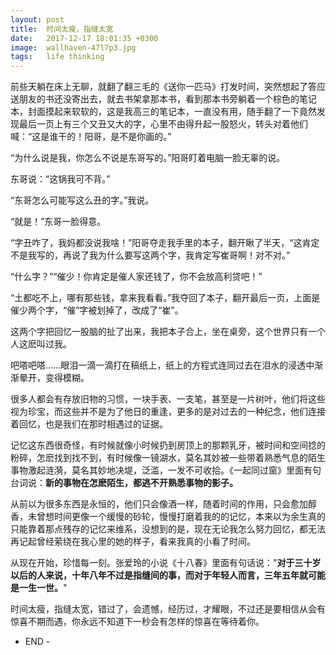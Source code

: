 ```yaml
---
layout: post
title:  时间太瘦，指缝太宽
date:   2017-12-17 18:01:35 +0300
image:  wallhaven-47l7p3.jpg
tags:   life thinking
---
```

前些天躺在床上无聊，就翻了翻三毛的《送你一匹马》打发时间，突然想起了答应送朋友的书还没寄出去，就去书架拿那本书，看到那本书旁躺着一个棕色的笔记本，封面摸起来软软的，这是我高三的笔记本，一直没有用，随手翻了一下竟然发现最后一页上有三个又丑又大的字，心里不由得升起一股怒火，转头对着他们喊：“这是谁干的！阳哥，是不是你画的。”

“为什么说是我，你怎么不说是东哥写的。”阳哥盯着电脑一脸无辜的说。

东哥说：“这锅我可不背。”

“东哥怎么可能写这么丑的字。”我说。

“就是！”东哥一脸得意。

“字丑咋了，我妈都没说我啥！”阳哥夺走我手里的本子，翻开瞅了半天，“这肯定不是我写的，再说了我为什么要写这两个字，我肯定写崔哥啊！对不对。”

“什么字？”“催少！你肯定是催人家还钱了，你不会放高利贷吧！”

“土都吃不上，哪有那些钱，拿来我看看。”我夺回了本子，翻开最后一页，上面是催少两个字，“催”字被划掉了，改成了“崔”。

这两个字把回忆一股脑的扯了出来，我把本子合上，坐在桌旁，这个世界只有一个人这麽叫过我。

吧嗒吧嗒……眼泪一滴一滴打在稿纸上，纸上的方程式连同过去在泪水的浸透中渐渐晕开，变得模糊。

很多人都会有存放旧物的习惯，一块手表、一支笔，甚至是一片树叶，他们将这些视为珍宝，而这些并不是为了他日的重逢，更多的是对过去的一种纪念，他们连接着回忆，也是我们在那时相遇过的证据。

记忆这东西很奇怪，有时候就像小时候扔到房顶上的那颗乳牙，被时间和空间捻的粉碎，怎麽找到找不到，有时候像一镜湖水，莫名其妙被一些带着熟悉气息的陌生事物激起涟漪，莫名其妙地决堤，泛滥，一发不可收拾。《一起同过窗》里面有句台词说：__新的事物在怎麽陌生，都逃不开熟悉事物的影子。__

从前以为很多东西是永恒的，他们只会像酒一样，随着时间的作用，只会愈加醇香，未曾想时间更像一个缓慢的砂轮，慢慢打磨着我的的记忆，本来以为余生真的只能靠着那点残存的记忆来维系，没想到的是，现在无论我怎么努力回忆，都无法再记起曾经萦绕在我心里的她的样子，看来我真的小看了时间。

从现在开始，珍惜每一刻。张爱玲的小说《十八春》里面有句话说："__对于三十岁以后的人来说，十年八年不过是指缝间的事，而对于年轻人而言，三年五年就可能是一生一世。__"

时间太瘦，指缝太宽，错过了，会遗憾，经历过，才耀眼，不过还是要相信从会有惊喜不期而遇，你永远不知道下一秒会有怎样的惊喜在等待着你。

- END -